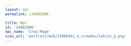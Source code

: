 ```yaml
---
layout: npc
permalink: /24002006

title: Npc
id: '24002006'
npc_name: 'Crow Mage'
icon_url: 'portrait/mob/21000441_m_crowdevilwhite_p.png'
---
```

